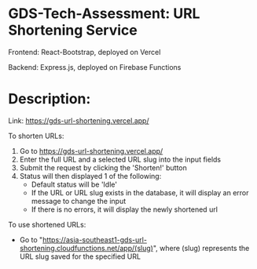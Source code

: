 # GDS-Tech-Assessment: URL Shortening Service

Frontend: React-Bootstrap, deployed on Vercel

Backend: Express.js, deployed on Firebase Functions

# Description:

Link: https://gds-url-shortening.vercel.app/

To shorten URLs:
1. Go to https://gds-url-shortening.vercel.app/
2. Enter the full URL and a selected URL slug into the input fields
3. Submit the request by clicking the 'Shorten!' button
4. Status will then displayed 1 of the following:
    - Default status will be 'Idle'
    - If the URL or URL slug exists in the database, it will display an error message to change the input
    - If there is no errors, it will display the newly shortened url

To use shortened URLs:
- Go to "https://asia-southeast1-gds-url-shortening.cloudfunctions.net/app/(slug)", where (slug) represents the URL slug saved for the specified URL
